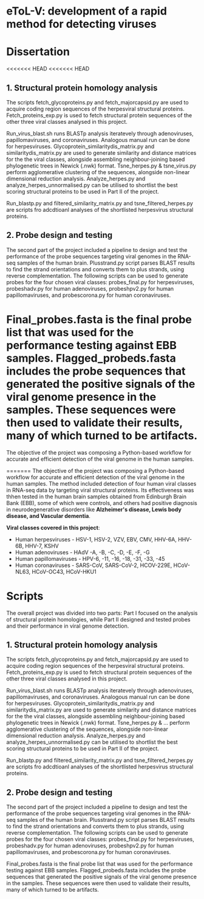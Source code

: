 # eToL-V: development of a rapid method for detecting viruses
# Dissertation

<<<<<<< HEAD
<<<<<<< HEAD
## 1. Structural protein homology analysis
The scripts fetch_glycoproteins.py and fetch_majorcapsid.py are used to acquire coding region sequences of the herpesviral structural proteins. Fetch_proteins_exp.py is used to fetch structural protein sequences of the other three viral classes analysed in this project.

Run_virus_blast.sh runs BLASTp analysis iteratevely through adenoviruses, papillomaviruses, and coronaviruses. Analogous manual run can be done for herpesviruses. Glycoprotein_similaritydis_matrix.py and similaritydis_matrix.py are used to generate similarity and distance matrices for the the viral classes, alongside assembling neighbour-joining based phylogenetic trees in Newick (.nwk) format. Tsne_herpes.py & tsne_virus.py perform agglomerative clustering of the sequences, alongside non-linear dimensional reduction analysis. Analyze_herpes.py and analyze_herpes_unnormalised.py can be utilised to shortlist the best scoring structural proteins to be used in Part II of the project.

Run_blastp.py and filtered_similarity_matrix.py and tsne_filtered_herpes.py are scripts fro adcdtioanl analyses of the shortlisted herpesvirus structural proteins.

## 2. Probe design and testing
The second part of the project included a pipeline to design and test the performance of the probe sequences targeting viral genomes in the RNA-seq samples of the human brain. Plusstrand.py script parses BLAST results to find the strand orientations and converts them to plus strands, using reverse complementation. The following scripts can be used to generate probes for the four chosen viral classes: probes_final.py for herpesviruses, probeshadv.py for human adenoviruses, probeshpv2.py for human papillomaviruses, and probescorona.py for human coronaviruses.

Final_probes.fasta is the final probe list that was used for the performance testing against EBB samples. Flagged_probeds.fasta includes the probe sequences that generated the positive signals of the viral genome presence in the samples. These sequences were then used to validate their results, many of which turned to be artifacts.
=======
The objective of the project was composing a Python-based workflow for accurate and efficient detection of the viral genome in the human samples.


=======
The objective of the project was composing a Python-based workflow for accurate and efficient detection of the viral genome in the human samples. The method included detection of four human viral classes in RNA-seq data by targeting viral structural proteins. Its effectiveness was thhen tested in the human brain samples obtained from Edinburgh Brain Bank (EBB), some of which were controls, and others had positive diagnosis in neurodegenerative disorders like **Alzheimer's disease, Lewis body disease, and Vascular dementia**.

**Viral classes covered in this project**:
- Human herpesviruses - HSV-1, HSV-2, VZV, EBV, CMV, HHV-6A, HHV-6B, HHV-7, KSHV
- Human adenoviruses - HAdV -A, -B, -C, -D, -E, -F, -G
- Human papillomaviruses - HPV-6, -11, -16, -18, -31, -33, -45
- Human coronaviruses - SARS-CoV, SARS-CoV-2, HCOV-229E, HCoV-NL63, HCoV-OC43, HCoV-HKU1


# Scripts

The overall project was divided into two parts: Part I focused on the analysis of structural protein homologies, while Part II designed and tested probes and their performance in viral genome detection.


## 1. Structural protein homology analysis 

The scripts fetch_glycoproteins.py and fetch_majorcapsid.py are used to acquire coding region sequences of the herpesviral structural proteins. Fetch_proteins_exp.py is used to fetch structural protein sequences of the other three viral classes analysed in this project. 

Run_virus_blast.sh runs BLASTp analysis iteratevely through adenoviruses, papillomaviruses, and coronaviruses. Analogous manual run can be done for herpesviruses. Glycoprotein_similaritydis_matrix.py and similaritydis_matrix.py are used to generate similarity and distance matrices for the the viral classes, alongside assembling neighbour-joining based phylogenetic trees in Newick (.nwk) format. Tsne_herpes.py & ... perform agglomerative clustering of the sequences, alongside non-linear dimensional reduction analysis. Analyze_herpes.py and analyze_herpes_unnormalised.py can be utilised to shortlist the best scoring structural proteins to be used in Part II of the project. 

Run_blastp.py and filtered_similarity_matrix.py and tsne_filtered_herpes.py are scripts fro adcdtioanl analyses of the shortlisted herpesvirus structural proteins. 

## 2. Probe design and testing 

The second part of the project included a pipeline to design and test the performance of the probe sequences targeting viral genomes in the RNA-seq samples of the human brain. Plusstrand.py script parses BLAST results to find the strand orientations and converts them to plus strands, using reverse complementation. The following scripts can be used to generate probes for the four chosen viral classes: probes_final.py for herpesviruses, probeshadv.py for human adenoviruses, probeshpv2.py for human papillomaviruses, and probescorona.py for human coronaviruses. 

Final_probes.fasta is the final probe list that was used for the performance testing against EBB samples. Flagged_probeds.fasta includes the probe sequences that generated the positive signals of the viral genome presence in the samples. These sequences were then used to validate their results, many of which turned to be artifacts. 
